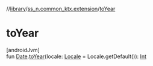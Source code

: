 //[library](../../index.md)/[ss_n.common_ktx.extension](index.md)/[toYear](to-year.md)

# toYear

[androidJvm]\
fun [Date](https://developer.android.com/reference/kotlin/java/util/Date.html).[toYear](to-year.md)(locale: [Locale](https://developer.android.com/reference/kotlin/java/util/Locale.html) = Locale.getDefault()): [Int](https://kotlinlang.org/api/latest/jvm/stdlib/kotlin/-int/index.html)
